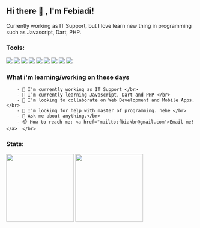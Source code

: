 ## Hi there 👋 , I'm Febiadi!
Currently working as IT Support, but I love learn new thing in programming such as Javascript, Dart, PHP.  

### Tools:
<p>
    <img src="https://img.shields.io/badge/Windows-blue?&logo=windows" />
    <img src="https://img.shields.io/badge/Visual%20Studio%20Code-blue?&logo=visual%20studio%20code&logoColor=white" />
    <img src="https://img.shields.io/badge/Javascript-yellow?&logo=javascript&logoColor=white" />
    <img src="https://img.shields.io/badge/Vue.js-success?&logo=vue.js&logoColor=white" />
    <img src="https://img.shields.io/badge/Dart-informational?&logo=dart&logoColor=white" />
    <img src="https://img.shields.io/badge/Flutter-blue?&logo=flutter&logoColor=white" />
    <img src="https://img.shields.io/badge/PHP-blue?&logo=php&logoColor=white" />
    <img src="https://img.shields.io/badge/CodeIgniter-red?&logo=codeigniter&logoColor=white" />
    <img src="https://img.shields.io/badge/Laravel-red?&logo=laravel&logoColor=white" />
<!--     <img src="https://gpvc.arturio.dev/fbiakbr" /> -->
</p>

### What i'm learning/working on these days
        - 🔭 I’m currently working as IT Support </br>
        - 🌱 I’m currently learning Javascript, Dart and PHP </br>
        - 👯 I’m looking to collaborate on Web Development and Mobile Apps. </br>
        - 🤔 I’m looking for help with master of programming. hehe </br>
        - 💬 Ask me about anything.</br>
        - 📫 How to reach me: <a href="mailto:fbiakbr@gmail.com">Email me!</a>  </br>

### Stats:
<p>
    <img src="https://github-readme-stats.vercel.app/api?username=fbiakbr&show_icons=true&theme=buefy" height=180 />
    <img src="https://github-readme-stats.vercel.app/api/top-langs/?username=fbiakbr&layout=compact&langs_count=8" height=180 />
    
</p>
